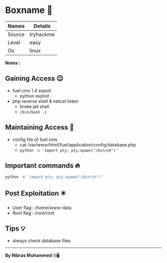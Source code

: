 # Boxname 🧭
Names | Details
--------|-----
Source | tryhackme
Level     | easy
Os |linux

**Notes :**




## Gaining Access 😉

- fuel cms 1.4 expoit
	- python exploit
- php reverse shell & netcat listen
	- broke jail shell 
	- `/bin/bash -i`



## Maintaining Access 🥷
- config file of fuel cms
	- cat /var/www/html/fuel/application/config/database.php
	- `python -c 'import pty; pty.spawn("/bin/sh")'`


## Important commands 🔥
```python
python -c 'import pty; pty.spawn("/bin/sh")'
```

## Post Exploitation ✴️
- User flag : /home/www-data
- Root flag : /root/root
## Tips 💡
- always check database files


--------------------------------
**By Nibras Muhammed** 🤓🖥️






